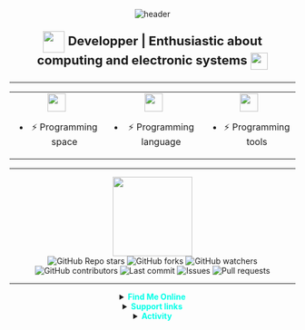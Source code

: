 <p align="center">
  <img src="https://capsule-render.vercel.app/api?type=waving&color=0:0f2027,50:2c5364,100:00c6ff&height=180&section=header&text=nythique%20&fontSize=48&fontColor=00ffe7" alt="header"/>
</p>

<p align="center" style="font-size: 22px;">
  <img src="https://em-content.zobj.net/source/animated-noto-color-emoji/356/fox_1f98a.gif" width="38" style="vertical-align:middle;"/>
  <b>Developper | Enthusiastic about computing and electronic systems</b>
  <img src="https://em-content.zobj.net/source/animated-noto-color-emoji/356/fire_1f525.gif" width="30" style="vertical-align:middle;"/>
</p>

---

<div align="center">

<table>
  <tr>
    <td align="center">
      <img src="https://skillicons.dev/icons?i=bash,debian,windows,kali" height="32"/>
      <ul>
        <li>⚡ Programming space</li>
      </ul>
    </td>
    <td align="center">
      <img src="https://skillicons.dev/icons?i=python,js,cpp,c" height="32"/>
      <ul>
        <li>⚡ Programming language</li>
      </ul>
    </td>
    <td align="center">
      <img src="https://skillicons.dev/icons?i=nodejs,git,github,vscode" height="32"/>
      <ul>
        <li>⚡ Programming tools</li>
      </ul>
    </td>
  </tr>
</table>

</div>

---

<div align="center">

<img src="https://github-readme-streak-stats.herokuapp.com/?user=nythique&theme=tokyonight_duo&hide_border=true&date_format=M%20j%5B%2C%20Y%5D" height="140"/>

<br>

<img src="https://img.shields.io/github/stars/nythique/ScryptBat?style=flat-square&color=ffd200&logo=github" alt="GitHub Repo stars"/>
<img src="https://img.shields.io/github/forks/nythique/ScryptBat?style=flat-square&logo=github" alt="GitHub forks"/>
<img src="https://img.shields.io/github/watchers/nythique/ScryptBat?style=flat-square&logo=github" alt="GitHub watchers"/>
<img src="https://img.shields.io/github/contributors/nythique/ScryptBat?style=flat-square&logo=github" alt="GitHub contributors"/>
<img src="https://img.shields.io/github/last-commit/nythique/ScryptBat?style=flat-square&color=00ffe7" alt="Last commit"/>
<img src="https://img.shields.io/github/issues/nythique/ScryptBat?style=flat-square&color=ff3131" alt="Issues"/>
<img src="https://img.shields.io/github/issues-pr/nythique/ScryptBat?style=flat-square&color=00ffe7" alt="Pull requests"/>

</div>

---

<div align="center">

<details>
  <summary><b style="color:#00ffe7;">Find Me Online</b></summary>
  <ul>
    <li><a href="https://t.me/nythique">Telegram</a></li>
    <li><a href="https://guns.lol/nythique">Others</a></li>
  </ul>
</details>

<details>
  <summary><b style="color:#00ffe7;">Support links</b></summary>
  <ul>
    <p></p>
    <li><a href="https://dsc.gg/nexium-portal">Discord Team</a></li>
    <li><a href="https://ko-fi.com/nythique/shop">Ko-fi Shop</a></li>
  </ul>
</details>

<details>
  <summary><b style="color:#00ffe7;">Activity</b></summary>
  <ol>
    <li>I am currently working on private projects</li>
    <li>I study computer architecture</li>
    <li>Experimentation with generative AI and open source models</li>
  </ol>
</details>
</div>
